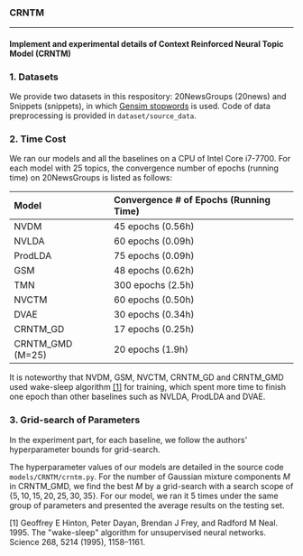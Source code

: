 ### CRNTM

------

#### Implement and experimental details of Context Reinforced Neural Topic Model (CRNTM)



### 1. Datasets

We provide two datasets in this respository: 20NewsGroups (20news) and Snippets (snippets), in which [Gensim stopwords](https://radimrehurek.com/gensim/) is used. Code of data preprocessing is provided in `dataset/source_data`.



### 2. Time Cost

We ran our models and all the baselines on a CPU of Intel Core i7-7700. For each model with 25 topics, the convergence number of epochs (running time) on 20NewsGroups is listed as follows:



| Model            | Convergence # of Epochs (Running Time) |
| :--------------- | :------------------------------------- |
| NVDM             | 45 epochs (0.56h)                      |
| NVLDA            | 60 epochs (0.09h)                      |
| ProdLDA          | 75 epochs (0.09h)                      |
| GSM              | 48 epochs (0.62h)                      |
| TMN              | 300 epochs (2.5h)                      |
| NVCTM            | 60 epochs (0.50h)                      |
| DVAE             | 30 epochs (0.34h)                      |
| CRNTM_GD         | 17 epochs (0.25h)                      |
| CRNTM_GMD (M=25) | 20 epochs  (1.9h)                      |

It is noteworthy that NVDM, GSM, NVCTM, CRNTM_GD and CRNTM_GMD used wake-sleep algorithm [[1]](#ref1) for training, which spent more time to finish one epoch than other baselines such as NVLDA, ProdLDA and DVAE.



### 3. Grid-search of Parameters

In the experiment part, for each baseline, we follow the authors' hyperparameter bounds for grid-search.

The hyperparameter values of our models are detailed in the source code `models/CRNTM/crntm.py`. For the number of Gaussian mixture components $M$ in CRNTM_GMD, we find the best $M$ by a grid-search with a search scope of $\{5, 10, 15, 20, 25, 30, 35\}$. For our model, we ran it 5 times under the same group of parameters and presented the average results on the testing set.



<div id="ref1"> [1] Geoffrey E Hinton, Peter Dayan, Brendan J Frey, and Radford M Neal. 1995. The "wake-sleep" algorithm for unsupervised neural networks. Science 268, 5214 (1995), 1158–1161. </div>




